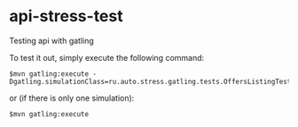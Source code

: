 api-stress-test
=========================

Testing api with gatling 

To test it out, simply execute the following command:

    $mvn gatling:execute -Dgatling.simulationClass=ru.auto.stress.gatling.tests.OffersListingTest

or (if there is only one simulation):

    $mvn gatling:execute